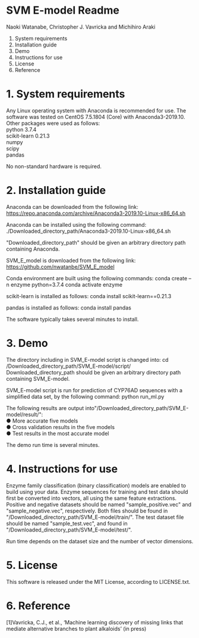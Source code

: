 # SVM E-model Readme
Naoki Watanabe, Christopher J. Vavricka and Michihiro Araki

1.  System requirements
2.  Installation guide
3.  Demo 
4.  Instructions for use
5.  License
6.  Reference

# 1.  System requirements
Any Linux operating system with Anaconda is recommended for use.
The software was tested on CentOS 7.5.1804 (Core) with Anaconda3-2019.10.
Other packages were used as follows:  
python 3.7.4  
scikit-learn 0.21.3  
numpy  
scipy  
pandas  
  
No non-standard hardware is required.  

# 2.  Installation guide
Anaconda can be downloaded from the following link:  
https://repo.anaconda.com/archive/Anaconda3-2019.10-Linux-x86_64.sh  

Anaconda can be installed using the following command:  
./Downloaded_directory_path/Anaconda3-2019.10-Linux-x86_64.sh  

"Downloaded_directory_path" should be given an arbitrary directory path containing Anaconda.

SVM_E_model is downloaded from the following link:  https://github.com/nwatanbe/SVM_E_model

Conda environment are built using the following commands:
conda create –n enzyme python=3.7.4
conda activate enzyme

scikit-learn is installed as follows:
conda install scikit-learn==0.21.3

pandas is installed as follows:
conda install pandas

The software typically takes several minutes to install.

# 3.  Demo 
The directory including in SVM_E-model script is changed into:
cd /Downloaded_directory_path/SVM_E-model/script/
Downloaded_directory_path should be given an arbitrary directory path containing SVM_E-model.

SVM_E-model script is run for prediction of CYP76AD sequences with a simplified data set, by the following command:
python run_ml.py 

The following results are output into"/Downloaded_directory_path/SVM_E-model/result/":  
●	More accurate five models  
●	Cross validation results in the five models  
●	Test results in the most accurate model  

The demo run time is several minutes.

# 4.  Instructions for use
Enzyme family classification (binary classification) models are enabled to build using your data. Enzyme sequences for training and test data should first be converted into vectors, all using the same feature extractions. Positive and negative datasets should be named "sample_positive.vec" and "sample_negative.vec", respectively. Both files should be found in "/Downloaded_directory_path/SVM_E-model/train/". The test dataset file should be  named "sample_test.vec", and found in "/Downloaded_directory_path/SVM_E-model/test/".

Run time depends on the dataset size and the number of vector dimensions.

# 5.  License
This software is released under the MIT License, according to LICENSE.txt.

# 6. Reference
[1]Vavricka, C.J., et al., ‘Machine learning discovery of missing links that mediate alternative branches to plant alkaloids’ (in press)
